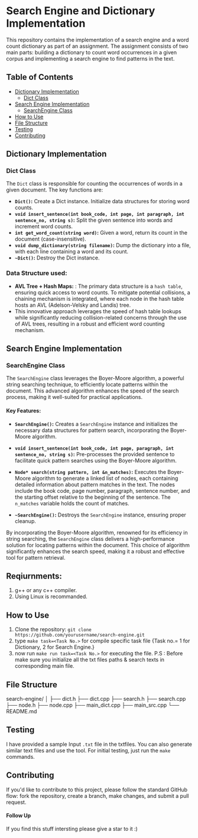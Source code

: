 # Search Engine and Dictionary Implementation

This repository contains the implementation of a search engine and a word count dictionary as part of an assignment. The assignment consists of two main parts: building a dictionary to count word occurrences in a given corpus and implementing a search engine to find patterns in the text.

## Table of Contents
- [Dictionary Implementation](#dictionary-implementation)
  - [Dict Class](#dict-class)
- [Search Engine Implementation](#search-engine-implementation)
  - [SearchEngine Class](#searchengine-class)
- [How to Use](#how-to-use)
- [File Structure](#file-structure)
- [Testing](#testing)
- [Contributing](#contributing)

## Dictionary Implementation

### Dict Class

The `Dict` class is responsible for counting the occurrences of words in a given document. The key functions are:

- **`Dict()`:** Create a Dict instance. Initialize data structures for storing word counts.
- **`void insert_sentence(int book_code, int page, int paragraph, int sentence_no, string s)`:** Split the given sentence into words and increment word counts.
- **`int get_word_count(string word)`:** Given a word, return its count in the document (case-insensitive).
- **`void dump_dictionary(string filename)`:** Dump the dictionary into a file, with each line containing a word and its count.
- **`~Dict()`:** Destroy the Dict instance.

### Data Structure used:
- **AVL Tree + Hash Maps:** : The primary data structure is a `hash table`, ensuring quick access to word counts. To mitigate potential collisions, a chaining mechanism is integrated, where each node in the hash table hosts an AVL (Adelson-Velsky and Landis) tree.<br>
- This innovative approach leverages the speed of hash table lookups while significantly reducing collision-related concerns through the use of AVL trees, resulting in a robust and efficient word counting mechanism.

## Search Engine Implementation

### SearchEngine Class

The `SearchEngine` class leverages the Boyer-Moore algorithm, a powerful string searching technique, to efficiently locate patterns within the document. This advanced algorithm enhances the speed of the search process, making it well-suited for practical applications.

#### Key Features:

- **`SearchEngine()`:** Creates a `SearchEngine` instance and initializes the necessary data structures for pattern search, incorporating the Boyer-Moore algorithm.

- **`void insert_sentence(int book_code, int page, paragraph, int sentence_no, string s)`:** Pre-processes the provided sentence to facilitate quick pattern searches using the Boyer-Moore algorithm.

- **`Node* search(string pattern, int &n_matches)`:** Executes the Boyer-Moore algorithm to generate a linked list of nodes, each containing detailed information about pattern matches in the text. The nodes include the book code, page number, paragraph, sentence number, and the starting offset relative to the beginning of the sentence. The `n_matches` variable holds the count of matches.

- **`~SearchEngine()`:** Destroys the `SearchEngine` instance, ensuring proper cleanup.

By incorporating the Boyer-Moore algorithm, renowned for its efficiency in string searching, the `SearchEngine` class delivers a high-performance solution for locating patterns within the document. This choice of algorithm significantly enhances the search speed, making it a robust and effective tool for pattern retrieval.

## Reqiurnments:
1. g++ or any c++ compiler.
2. Using Linux is recommanded.

## How to Use

1. Clone the repository: `git clone https://github.com/yourusername/search-engine.git`
2. type `make task=<Task No.>` for compile specific task file {Task no.= 1 for Dictionary, 2 for Search Engine.}
3. now run `make run task=<Task No.>` for executing the file.
P.S : Before make sure you initialize all the txt files paths & search texts in corresponding main file.

## File Structure
search-engine/
│
├── dict.h
├── dict.cpp
├── search.h
├── search.cpp
├── node.h
├── node.cpp
├── main_dict.cpp
├── main_src.cpp
└── README.md

## Testing
I have provided a sample Input `.txt` file in the txtfiles. You can also generate similar text files and use the tool.
For initial testing, just run the `make` commands.

## Contributing

If you'd like to contribute to this project, please follow the standard GitHub flow: fork the repository, create a branch, make changes, and submit a pull request.

#### Follow Up
If you find this stuff intersting please give a star to it :)